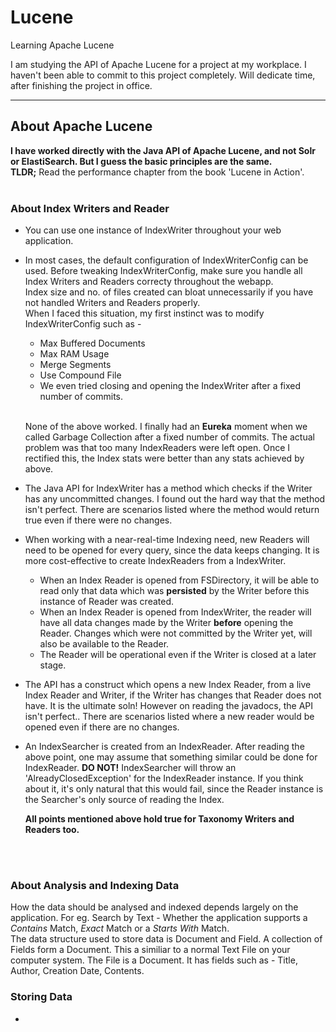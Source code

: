# Lucene
Learning Apache Lucene

I am studying the API of Apache Lucene for a project at my workplace.
I haven't been able to commit to this project completely. Will dedicate time, after finishing the project in office.
<hr/>

## About Apache Lucene
**I have worked directly with the Java API of Apache Lucene, and not Solr or ElastiSearch. But I guess the basic principles are the same.**
<br/>
**TLDR;** Read the performance chapter from the book 'Lucene in Action'. 
<br/><br/>
### About Index Writers and Reader
- You can use one instance of IndexWriter throughout your web application. 
- In most cases, the default configuration of IndexWriterConfig can be used. Before tweaking IndexWriterConfig, make sure you handle all Index Writers and Readers correcty throughout the webapp.<br/>
  Index size and no. of files created can bloat unnecessarily if you have not handled Writers and Readers properly. <br/>
  When I faced this situation, my first instinct was to modify IndexWriterConfig such as - 
  
  - Max Buffered Documents
  - Max RAM Usage
  - Merge Segments 
  - Use Compound File
  - We even tried closing and opening the IndexWriter after a fixed number of commits.<br/><br/>
  
  None of the above worked. I finally had an **Eureka** moment when we called Garbage Collection after a fixed number of commits. The actual problem was that too many IndexReaders were left open. Once I rectified this, the Index stats were better than any stats achieved by above.
- The Java API for IndexWriter has a method which checks if the Writer has any uncommitted changes. I found out the hard way that the method isn't perfect. There are scenarios listed where the method would return true even if there were no changes.
  
- When working with a near-real-time Indexing need, new Readers will need to be opened for every query, since the data keeps changing. It is more cost-effective to create IndexReaders from a IndexWriter. <br/>
   - When an Index Reader is opened from FSDirectory, it will be able to read only that data which was **persisted** by the Writer before this instance of Reader was created. <br/>
   - When an Index Reader is opened from IndexWriter, the reader will have all data changes made by the Writer **before** opening the Reader. Changes which were not committed by the Writer yet, will also be available to the Reader. <br/>
  - The Reader will be operational even if the Writer is closed at a later stage. 

- The API has a construct which opens a new Index Reader, from a live Index Reader and Writer, if the Writer has changes that Reader does not have. It is the ultimate soln! However on reading the javadocs, the API isn't perfect.. There are scenarios listed where a new reader would be opened even if there are no changes.
- An IndexSearcher is created from an IndexReader. After reading the above point, one may assume that something similar could be done for IndexReader. **DO NOT!** IndexSearcher will throw an 'AlreadyClosedException' for the IndexReader instance. If you think about it, it's only natural that this would fail, since the Reader instance is the Searcher's only source of reading the Index.

  
  **All points mentioned above hold true for Taxonomy Writers and Readers too.**
  
 <br/><br/>
### About Analysis and Indexing Data
How the data should be analysed and indexed depends largely on the application. For eg. Search by Text - Whether the application supports a *Contains* Match, *Exact* Match or a *Starts With* Match.<br/>
The data structure used to store data is Document and Field. A collection of Fields form a Document. This a similiar to a normal Text File on your computer system. The File is a Document. It has fields such as - Title, Author, Creation Date, Contents.<br/>
  ### Storing Data
  - 
  
